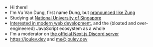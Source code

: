 * Hi there!
* I'm Vu Van Dung, first name Dung, but [pronounced like Zung](https://en.wiktionary.org/wiki/Dũng)
* Studying at [National University of Singapore](https://nus.edu.sg)
* [Interested in modern web development](https://github.com/joulev/webapps), and the (bloated and over-engineered) JavaScript ecosystem as a whole
* I'm a moderator on [the official Next.js Discord server](https://discord.gg/nextjs)
* https://joulev.dev and [me@joulev.dev](mailto:me@joulev.dev)
